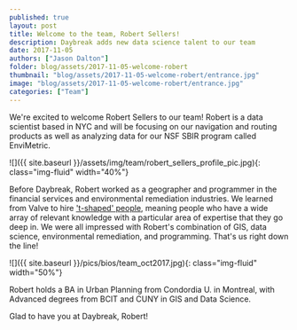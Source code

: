 ```yaml
---
published: true
layout: post
title: Welcome to the team, Robert Sellers!
description: Daybreak adds new data science talent to our team
date: 2017-11-05
authors: ["Jason Dalton"]
folder: blog/assets/2017-11-05-welcome-robert
thumbnail: "blog/assets/2017-11-05-welcome-robert/entrance.jpg"
image: "blog/assets/2017-11-05-welcome-robert/entrance.jpg"
categories: ["Team"]
---
```


We're excited to welcome Robert Sellers to our team! Robert is a  data scientist based in NYC and will be focusing on our navigation and routing products as well as analyzing data for our NSF SBIR program called EnviMetric.

![]({{ site.baseurl }}/assets/img/team/robert_sellers_profile_pic.jpg){: class="img-fluid" width="40%"}

Before Daybreak, Robert worked as a geographer and programmer in the financial services and environmental remediation industries. We learned from Valve to hire ['t-shaped' people](http://www.valvesoftware.com/company/Valve_Handbook_LowRes.pdf), meaning people who have a wide array of relevant knowledge with a particular area of expertise that they go deep in. We were all impressed with Robert's combination of GIS, data science, environmental remediation, and programming. That's us right down the line!  

![]({{ site.baseurl }}/pics/bios/team_oct2017.jpg){: class="img-fluid" width="50%"}

Robert holds a BA in Urban Planning from Condordia U. in Montreal, with Advanced degrees from BCIT and CUNY in GIS and Data Science.

Glad to have you at Daybreak, Robert!
